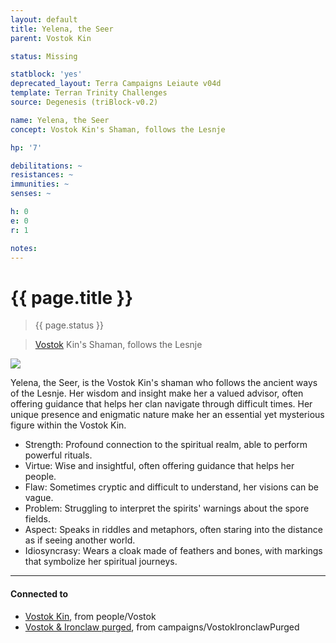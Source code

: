 ```yaml
---
layout: default
title: Yelena, the Seer
parent: Vostok Kin

status: Missing

statblock: 'yes'
deprecated_layout: Terra Campaigns Leiaute v04d
template: Terran Trinity Challenges
source: Degenesis (triBlock-v0.2)

name: Yelena, the Seer
concept: Vostok Kin's Shaman, follows the Lesnje

hp: '7'

debilitations: ~
resistances: ~
immunities: ~
senses: ~

h: 0
e: 0
r: 1

notes: 
---
```


# {{ page.title }}

> {{ page.status }}

> [Vostok](Vostok/index.md) Kin's Shaman, follows the Lesnje

![](https://i.imgur.com/J9KPAaO.png)

Yelena, the Seer, is the Vostok Kin's shaman who follows the ancient ways of the Lesnje. Her wisdom and insight make her a valued advisor, often offering guidance that helps her clan navigate through difficult times. Her unique presence and enigmatic nature make her an essential yet mysterious figure within the Vostok Kin.

- Strength: Profound connection to the spiritual realm, able to perform powerful rituals.
- Virtue: Wise and insightful, often offering guidance that helps her people.
- Flaw: Sometimes cryptic and difficult to understand, her visions can be vague.
- Problem: Struggling to interpret the spirits' warnings about the spore fields.
- Aspect: Speaks in riddles and metaphors, often staring into the distance as if seeing another world.
- Idiosyncrasy: Wears a cloak made of feathers and bones, with markings that symbolize her spiritual journeys.

---
#### Connected to

<!-- QueryToSerialize: LIST without ID "["+ title + "](https://terra-campaigns.github.io/"+ regexreplace(file.path, ".md", "") + ")" + ", from " + regexreplace(file.folder, "degenesis/", "") FROM ([[]]) OR outgoing([[]]) WHERE file.name != this.file.name SORT file.folder DESC -->
<!-- SerializedQuery: LIST without ID "["+ title + "](https://terra-campaigns.github.io/"+ regexreplace(file.path, ".md", "") + ")" + ", from " + regexreplace(file.folder, "degenesis/", "") FROM ([[]]) OR outgoing([[]]) WHERE file.name != this.file.name SORT file.folder DESC -->
- [Vostok Kin](https://terra-campaigns.github.io/degenesis/people/Vostok/index), from people/Vostok
- [Vostok & Ironclaw purged](https://terra-campaigns.github.io/degenesis/campaigns/VostokIronclawPurged/index), from campaigns/VostokIronclawPurged
<!-- SerializedQuery END -->


